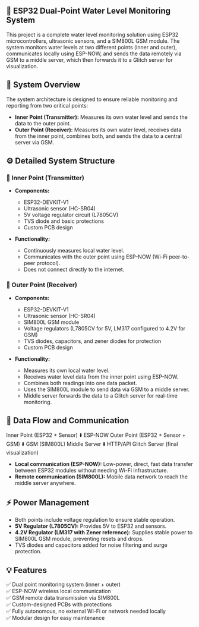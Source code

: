 
## 🌊 ESP32 Dual-Point Water Level Monitoring System

This project is a complete water level monitoring solution using ESP32 microcontrollers, ultrasonic sensors, and a SIM800L GSM module. The system monitors water levels at two different points (inner and outer), communicates locally using ESP-NOW, and sends the data remotely via GSM to a middle server, which then forwards it to a Glitch server for visualization.

## 🚰 System Overview

The system architecture is designed to ensure reliable monitoring and reporting from two critical points:

- **Inner Point (Transmitter):** Measures its own water level and sends the data to the outer point.
- **Outer Point (Receiver):** Measures its own water level, receives data from the inner point, combines both, and sends the data to a central server via GSM.

## ⚙️ Detailed System Structure

### 📍 Inner Point (Transmitter)

- **Components:**
  - ESP32-DEVKIT-V1
  - Ultrasonic sensor (HC-SR04)
  - 5V voltage regulator circuit (L7805CV)
  - TVS diode and basic protections
  - Custom PCB design

- **Functionality:**
  - Continuously measures local water level.
  - Communicates with the outer point using ESP-NOW (Wi-Fi peer-to-peer protocol).
  - Does not connect directly to the internet.

### 📍 Outer Point (Receiver)

- **Components:**
  - ESP32-DEVKIT-V1
  - Ultrasonic sensor (HC-SR04)
  - SIM800L GSM module
  - Voltage regulators (L7805CV for 5V, LM317 configured to 4.2V for GSM)
  - TVS diodes, capacitors, and zener diodes for protection
  - Custom PCB design

- **Functionality:**
  - Measures its own local water level.
  - Receives water level data from the inner point using ESP-NOW.
  - Combines both readings into one data packet.
  - Uses the SIM800L module to send data via GSM to a middle server.
  - Middle server forwards the data to a Glitch server for real-time monitoring.

## 🔄 Data Flow and Communication

Inner Point (ESP32 + Sensor)
⬇️ ESP-NOW
Outer Point (ESP32 + Sensor + GSM)
⬇️ GSM (SIM800L)
Middle Server
⬇️ HTTP/API
Glitch Server (final visualization)

- **Local communication (ESP-NOW):** Low-power, direct, fast data transfer between ESP32 modules without needing Wi-Fi infrastructure.
- **Remote communication (SIM800L):** Mobile data network to reach the middle server anywhere.

## ⚡ Power Management

- Both points include voltage regulation to ensure stable operation.
- **5V Regulator (L7805CV):** Provides 5V to ESP32 and sensors.
- **4.2V Regulator (LM317 with Zener reference):** Supplies stable power to SIM800L GSM module, preventing resets and drops.
- TVS diodes and capacitors added for noise filtering and surge protection.

## 💡 Features

✅ Dual point monitoring system (inner + outer)  
✅ ESP-NOW wireless local communication  
✅ GSM remote data transmission via SIM800L  
✅ Custom-designed PCBs with protections  
✅ Fully autonomous, no external Wi-Fi or network needed locally  
✅ Modular design for easy maintenance
